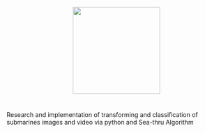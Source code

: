 <p align="Center">
<img width="200" height="200" src="https://i.imgur.com/M5P5Hry.png">
</p>

#
Research and implementation of transforming and classification of submarines images and video via python and Sea-thru Algorithm

